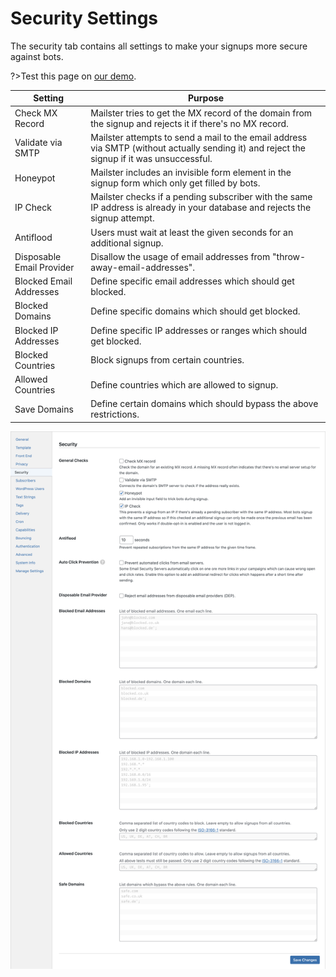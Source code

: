 # Security Settings

The security tab contains all settings to make your signups more secure against bots.

?>Test this page on [our demo](https://demo2.mailster.co/wp-admin/edit.php?post_type=newsletter&page=mailster_settings#security).

| Setting                   | Purpose                                                                                                                                    |
| ------------------------- | ------------------------------------------------------------------------------------------------------------------------------------------ |
| Check MX Record           | Mailster tries to get the MX record of the domain from the signup and rejects it if there's no MX record.                                  |
| Validate via SMTP         | Mailster attempts to send a mail to the email address via SMTP (without actually sending it) and reject the signup if it was unsuccessful. |
| Honeypot                  | Mailster includes an invisible form element in the signup form which only get filled by bots.                                              |
| IP Check                  | Mailster checks if a pending subscriber with the same IP address is already in your database and rejects the signup attempt.               |
| Antiflood                 | Users must wait at least the given seconds for an additional signup.                                                                       |
| Disposable Email Provider | Disallow the usage of email addresses from "throw-away-email-addresses".                                                                   |
| Blocked Email Addresses   | Define specific email addresses which should get blocked.                                                                                  |
| Blocked Domains           | Define specific domains which should get blocked.                                                                                          |
| Blocked IP Addresses      | Define specific IP addresses or ranges which should get blocked.                                                                           |
| Blocked Countries         | Block signups from certain countries.                                                                                                      |
| Allowed Countries         | Define countries which are allowed to signup.                                                                                              |
| Save Domains              | Define certain domains which should bypass the above restrictions.                                                                         |

![General Settings Screen](/assets/settings-security.png)
